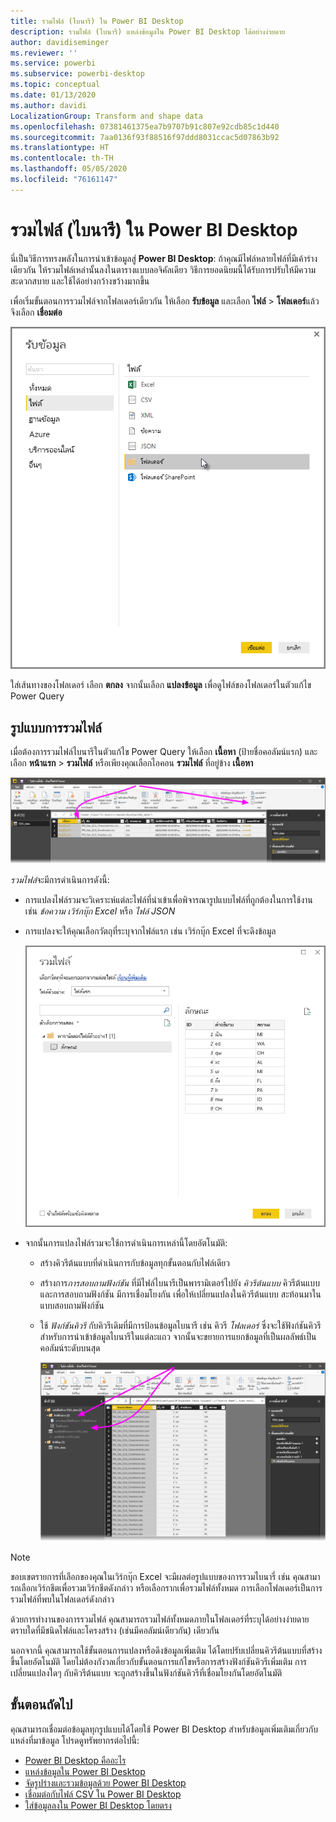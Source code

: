 ```yaml
---
title: รวมไฟล์ (ไบนารี) ใน Power BI Desktop
description: รวมไฟล์ (ไบนารี) แหล่งข้อมูลใน Power BI Desktop ได้อย่างง่ายดาย
author: davidiseminger
ms.reviewer: ''
ms.service: powerbi
ms.subservice: powerbi-desktop
ms.topic: conceptual
ms.date: 01/13/2020
ms.author: davidi
LocalizationGroup: Transform and shape data
ms.openlocfilehash: 07381461375ea7b9707b91c807e92cdb85c1d440
ms.sourcegitcommit: 7aa0136f93f88516f97ddd8031ccac5d07863b92
ms.translationtype: HT
ms.contentlocale: th-TH
ms.lasthandoff: 05/05/2020
ms.locfileid: "76161147"
---
```

# <a name="combine-files-binaries-in-power-bi-desktop"></a>รวมไฟล์ (ไบนารี) ใน Power BI Desktop

นี่เป็นวิธีการทรงพลังในการนำเข้าข้อมูลสู่ **Power BI Desktop**: ถ้าคุณมีไฟล์หลายไฟล์ที่มีเค้าร่างเดียวกัน ให้รวมไฟล์เหล่านั้นลงในตารางแบบลอจิคัลเดียว วิธีการยอดนิยมนี้ได้รับการปรับให้มีความสะดวกสบาย และใช้ได้อย่างกว้างขว้างมากขึ้น

เพื่อเริ่มขั้นตอนการรวมไฟล์จากโฟลเดอร์เดียวกัน ให้เลือก **รับข้อมูล** และเลือก **ไฟล์** > **โฟลเดอร์**แล้วจึงเลือก **เชื่อมต่อ**

![เชื่อมต่อกับไฟล์โฟลเดอร์ กล่องโต้ตอบรับข้อมูล Power BI Desktop](media/desktop-combine-binaries/combine-binaries_1.png)

ใส่เส้นทางของโฟลเดอร์ เลือก **ตกลง** จากนั้นเลือก **แปลงข้อมูล** เพื่อดูไฟล์ของโฟลเดอร์ในตัวแก้ไข Power Query

## <a name="combine-files-behavior"></a>รูปแบบการรวมไฟล์

เมื่อต้องการรวมไฟล์ไบนารีในตัวแก้ไข Power Query ให้เลือก **เนื้อหา** (ป้ายชื่อคอลัมน์แรก) และเลือก **หน้าแรก** > **รวมไฟล์** หรือเพียงคุณเลือกไอคอน **รวมไฟล์** ที่อยู่ข้าง **เนื้อหา**

![คำสั่งรวมไฟล์ ตัวแก้ไข Power Query Power BI Desktop](media/desktop-combine-binaries/combine-binaries_2a.png)

*รวมไฟล์*จะมีการดำเนินการดังนี้:

* การแปลงไฟล์รวมจะวิเคราะห์แต่ละไฟล์ที่นำเข้าเพื่อพิจารณารูปแบบไฟล์ที่ถูกต้องในการใช้งาน เช่น *ข้อความ* *เวิร์กบุ๊ก Excel* หรือ *ไฟล์ JSON*
* การแปลงจะให้คุณเลือกวัตถุที่ระบุจากไฟล์แรก เช่น เวิร์กบุ๊ก Excel ที่จะดึงข้อมูล
  
  ![กล่องโต้ตอบรวมไฟล์ ตัวแก้ไข Power Query Power BI Desktop](media/desktop-combine-binaries/combine-binaries_3.png)
* จากนั้นการแปลงไฟล์รวมจะใช้การดำเนินการเหล่านี้โดยอัตโนมัติ:
  
  * สร้างคิวรีต้นแบบที่ดำเนินการกับข้อมูลทุกขั้นตอนกับไฟล์เดียว
  * สร้างการ*การสอบถามฟังก์ชัน* ที่มีไฟล์ไบนารีเป็นพารามิเตอร์ไปยัง *คิวรีต้นแบบ* คิวรีต้นแบบและการสอบถามฟังก์ชัน มีการเชื่อมโยงกัน เพื่อให้เปลี่ยนแปลงในคิวรีต้นแบบ สะท้อนมาในแบบสอบถามฟังก์ชัน
  * ใช้  *ฟังก์ชันคิวรี* กับคิวรีเดิมที่มีการป้อนข้อมูลไบนารี เช่น คิวรี *โฟลเดอร์*  ซึ่งจะใช้ฟังก์ชันคิวรีสำหรับการนำเข้าข้อมูลไบนารีในแต่ละแถว จากนั้นจะขยายการแยกข้อมูลที่เป็นผลลัพธ์เป็นคอลัมน์ระดับบนสุด

    ![ผลลัพธ์การแปลงไฟล์รวม ตัวแก้ไข Power Query Power BI Desktop](media/desktop-combine-binaries/combine-binaries_4.png)

> [!NOTE]
> ขอบเขตรายการที่เลือกของคุณในเวิร์กบุ๊ก Excel จะมีผลต่อรูปแบบของการรวมไบนารี่ เช่น คุณสามารถเลือกเวิร์กชีตเพื่อรวมเวิร์กชีตดังกล่าว หรือเลือกรากเพื่อรวมไฟล์ทั้งหมด การเลือกโฟลเดอร์เป็นการรวมไฟล์ที่พบในโฟลเดอร์ดังกล่าว 

ด้วยการทำงานของการรวมไฟล์ คุณสามารถรวมไฟล์ทั้งหมดภายในโฟลเดอร์ที่ระบุได้อย่างง่ายดาย ตราบใดที่มีชนิดไฟล์และโครงสร้าง (เช่นมีคอลัมน์เดียวกัน) เดียวกัน

นอกจากนี้ คุณสามารถใช้ขั้นตอนการแปลงหรือดึงข้อมูลเพิ่มเติม ได้โดยปรับเปลี่ยนคิวรีต้นแบบที่สร้างขึ้นโดยอัตโนมัติ โดยไม่ต้องกังวลเกี่ยวกับขั้นตอนการแก้ไขหรือการสร้างฟังก์ชันคิวรีเพิ่มเติม การเปลี่ยนแปลงใดๆ กับคิวรีต้นแบบ จะถูกสร้างขึ้นในฟังก์ชันคิวรีที่เชื่อมโยงกันโดยอัตโนมัติ

## <a name="next-steps"></a>ขั้นตอนถัดไป

คุณสามารถเชื่อมต่อข้อมูลทุกรูปแบบได้โดยใช้ Power BI Desktop สำหรับข้อมูลเพิ่มเติมเกี่ยวกับแหล่งที่มาข้อมูล โปรดดูทรัพยากรต่อไปนี้:

* [Power BI Desktop คืออะไร](desktop-what-is-desktop.md)
* [แหล่งข้อมูลใน Power BI Desktop](desktop-data-sources.md)
* [จัดรูปร่างและรวมข้อมูลด้วย Power BI Desktop](desktop-shape-and-combine-data.md)
* [เชื่อมต่อกับไฟล์ CSV ใน Power BI Desktop](desktop-connect-csv.md)
* [ใส่ข้อมูลลงใน Power BI Desktop โดยตรง](desktop-enter-data-directly-into-desktop.md)
